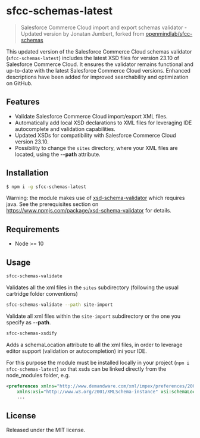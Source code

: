 # sfcc-schemas-latest

> Salesforce Commerce Cloud import and export schemas validator - Updated version by Jonatan Jumbert, forked from [openmindlab/sfcc-schemas](https://github.com/openmindlab/sfcc-schemas)

This updated version of the Salesforce Commerce Cloud schemas validator (`sfcc-schemas-latest`) includes the latest XSD files for version 23.10 of Salesforce Commerce Cloud. It ensures the validator remains functional and up-to-date with the latest Salesforce Commerce Cloud versions. Enhanced descriptions have been added for improved searchability and optimization on GitHub.

## Features

- Validate Salesforce Commerce Cloud import/export XML files.
- Automatically add local XSD declarations to XML files for leveraging IDE autocomplete and validation capabilities.
- Updated XSDs for compatibility with Salesforce Commerce Cloud version 23.10.
- Possibility to change the `sites` directory, where your XML files are located, using the __--path__ attribute.

## Installation

```bash
$ npm i -g sfcc-schemas-latest
```
Warning: the module makes use of [xsd-schema-validator](https://www.npmjs.com/package/xsd-schema-validator) which requires java.
See the prerequisites section on https://www.npmjs.com/package/xsd-schema-validator for details.

## Requirements
* Node >= 10

## Usage

```bash
sfcc-schemas-validate
```
Validates all the xml files in the `sites` subdirectory (following the usual cartridge folder conventions)

```bash
sfcc-schemas-validate --path site-import
```
Validate all xml files within the `site-import` subdirectory or the one you specify as __--path__.

```bash
sfcc-schemas-xsdify
```
Adds a schemaLocation attribute to all the xml files, in order to leverage editor support (validation or autocompletion) ini your IDE.

For this purpose the module must be installed locally in your project (`npm i sfcc-schemas-latest`) so that xsds can be linked directly from the node_modules folder, e.g.

```xml
<preferences xmlns="http://www.demandware.com/xml/impex/preferences/2007-03-31" 
    xmlns:xsi="http://www.w3.org/2001/XMLSchema-instance" xsi:schemaLocation="http://www.demandware.com/xml/impex/preferences/2007-03-31 ../../../../node_modules/sfcc-schemas/xsd/preferences.xsd">
    ...
```

## License

Released under the MIT license.